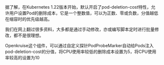 据了解，在Kubernetes 1.22版本开始，默认开启了pod-deletion-cost特性，允许用户设置Pod的删除成本，它是一个整数值，可以为正数、零或负数，分值越低在缩容时的优先级越高。

我们在网上翻过很多资料，大多都是通过手动修改，亦或编写脚本定时进行批量修改，都不是很理想。

Openkruise这个组件，可以通过自定义探针PodProbeMarker自动给Pods注入pod-deletion-cost的分值，将CPU使用率较低的删除成本设置为5，将CPU使用率较高的设置为10